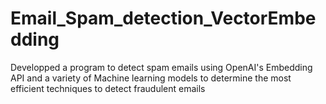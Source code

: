 # Email_Spam_detection_VectorEmbedding
Developped a program to detect spam emails using OpenAI's Embedding API and a variety of Machine learning models to determine the most efficient techniques to detect fraudulent emails 
